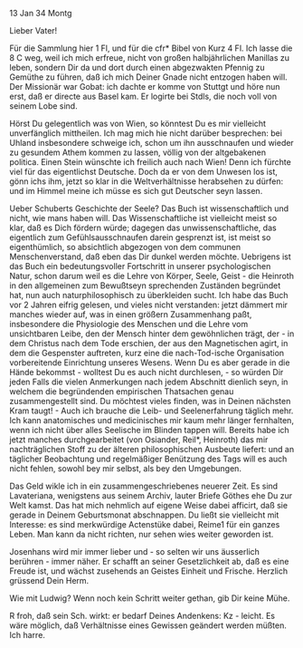  13 Jan 34 Montg

Lieber Vater!

Für die Sammlung hier 1 Fl, und für die cfr* Bibel von Kurz 4 Fl. Ich lasse die 8 C weg, weil ich mich erfreue, nicht von großen halbjährlichen Manillas zu leben, sondern Dir da und dort durch einen abgezwakten Pfennig zu Gemüthe zu führen, daß ich mich Deiner Gnade nicht entzogen haben will. 
Der Missionär war Gobat: ich dachte er komme von Stuttgt und höre nun erst, daß er directe aus Basel kam. Er logirte bei Stdls, die noch voll von seinem Lobe sind.

Hörst Du gelegentlich was von Wien, so könntest Du es mir vielleicht unverfänglich mittheilen. Ich mag mich hie nicht darüber besprechen: bei Uhland insbesondere schweige ich, schon um ihn ausschnaufen und wieder zu gesundem Athem kommen zu lassen, völlig von der altgebakenen politica. Einen Stein wünschte ich freilich auch nach Wien! Denn ich fürchte viel für das eigentlichst Deutsche. Doch da er von dem Unwesen los ist, gönn ichs ihm, jetzt so klar in die Weltverhältnisse herabsehen zu dürfen: und im Himmel meine ich müsse es sich gut Deutscher seyn lassen.

Ueber Schuberts Geschichte der Seele? Das Buch ist wissenschaftlich und nicht, wie mans haben will. Das Wissenschaftliche ist vielleicht meist so klar, daß es Dich fördern würde; dagegen das unwissenschaftliche, das eigentlich zum Gefühlsausschnaufen darein gesprenzt ist, ist meist so eigenthümlich, so absichtlich abgezogen von dem communen Menschenverstand, daß eben das Dir dunkel werden möchte. Uebrigens ist das Buch ein bedeutungsvoller Fortschritt in unserer psychologischen Natur, schon darum weil es die Lehre von Körper, Seele, Geist - die Heinroth in den allgemeinen zum Bewußtseyn sprechenden Zuständen begründet hat, nun auch naturphilosophisch zu überkleiden sucht. Ich habe das Buch vor 2 Jahren eifrig gelesen, und vieles nicht verstanden: jetzt dämmert mir manches wieder auf, was in einen größern Zusammenhang paßt, insbesondere die Physiologie des Menschen und die Lehre vom unsichtbaren Leibe, den der Mensch hinter dem gewöhnlichen trägt, der - in dem Christus nach dem Tode erschien, der aus den Magnetischen agirt, in dem die Gespenster auftreten, kurz eine die nach-Tod-ische Organisation vorbereitende Einrichtung unseres Wesens. Wenn Du es aber gerade in die Hände bekommst - wolltest Du es auch nicht durchlesen, - so würden Dir jeden Falls die vielen Anmerkungen nach jedem Abschnitt dienlich seyn, in welchem die begründenden empirischen Thatsachen genau zusammengestellt sind. Du möchtest vieles finden, was in Deinen nächsten Kram taugt! - Auch ich brauche die Leib- und Seelenerfahrung täglich mehr. Ich kann anatomisches und medicinisches mir kaum mehr länger fernhalten, wenn ich nicht über alles Seelische im Blinden tappen will. Bereits habe ich jetzt manches durchgearbeitet (von Osiander, Reil*, Heinroth) das mir nachträglichen Stoff zu der älteren philosophischen Ausbeute liefert: und an täglicher Beobachtung und regelmäßiger Benützung des Tags will es auch nicht fehlen, sowohl bey mir selbst, als bey den Umgebungen.

Das Geld wikle ich in ein zusammengeschriebenes neuerer Zeit. Es sind Lavateriana, wenigstens aus seinem Archiv, lauter Briefe Göthes ehe Du zur Welt kamst. Das hat mich nehmlich auf eigene Weise dabei afficirt, daß sie gerade in Deinem Geburtsmonat abschnappen. Du ließt sie vielleicht mit Interesse: es sind merkwürdige Actenstüke dabei, Reime1 für ein ganzes Leben. Man kann da nicht richten, nur sehen wies weiter geworden ist.

Josenhans wird mir immer lieber und - so selten wir uns äusserlich berühren - immer näher. Er schafft an seiner Gesetzlichkeit ab, daß es eine Freude ist, und wächst zusehends an Geistes Einheit und Frische.
 Herzlich grüssend Dein Herm.

Wie mit Ludwig?
Wenn noch kein Schritt weiter gethan, gib Dir keine Mühe.

R froh, daß sein Sch. wirkt: er bedarf Deines Andenkens: Kz - leicht. Es wäre möglich, daß Verhältnisse eines Gewissen geändert werden müßten. Ich harre.

